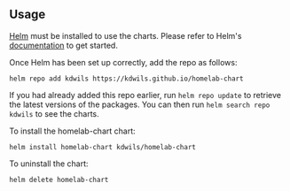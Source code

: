 ## Usage

[Helm](https://helm.sh) must be installed to use the charts.  Please refer to
Helm's [documentation](https://helm.sh/docs) to get started.

Once Helm has been set up correctly, add the repo as follows:

    helm repo add kdwils https://kdwils.github.io/homelab-chart

If you had already added this repo earlier, run `helm repo update` to retrieve
the latest versions of the packages.  You can then run `helm search repo
kdwils` to see the charts.

To install the homelab-chart chart:

    helm install homelab-chart kdwils/homelab-chart

To uninstall the chart:

    helm delete homelab-chart